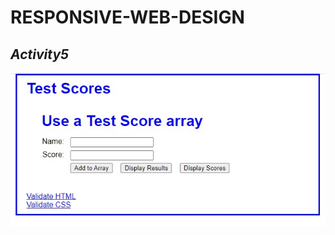 # RESPONSIVE-WEB-DESIGN
## _Activity5_
 
![screenshot](https://github.com/flashomer/RESPONSIVE-WEB-DESIGN/blob/main/Activity5/Screenshot.jpg)
